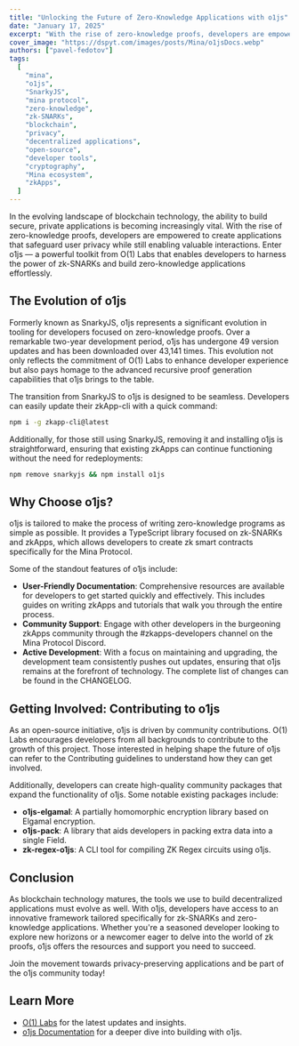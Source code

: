 ```yaml
---
title: "Unlocking the Future of Zero-Knowledge Applications with o1js"
date: "January 17, 2025"
excerpt: "With the rise of zero-knowledge proofs, developers are empowered to create applications that safeguard user privacy while still enabling valuable interactions."
cover_image: "https://dspyt.com/images/posts/Mina/o1jsDocs.webp"
authors: ["pavel-fedotov"]
tags:
  [
    "mina",
    "o1js",
    "SnarkyJS",
    "mina protocol",
    "zero-knowledge",
    "zk-SNARKs",
    "blockchain",
    "privacy",
    "decentralized applications",
    "open-source",
    "developer tools",
    "cryptography",
    "Mina ecosystem",
    "zkApps",
  ]
---
```


In the evolving landscape of blockchain technology, the ability to build secure, private applications is becoming increasingly vital. With the rise of zero-knowledge proofs, developers are empowered to create applications that safeguard user privacy while still enabling valuable interactions. Enter o1js — a powerful toolkit from O(1) Labs that enables developers to harness the power of zk-SNARKs and build zero-knowledge applications effortlessly.

## The Evolution of o1js

Formerly known as SnarkyJS, o1js represents a significant evolution in tooling for developers focused on zero-knowledge proofs. Over a remarkable two-year development period, o1js has undergone 49 version updates and has been downloaded over 43,141 times. This evolution not only reflects the commitment of O(1) Labs to enhance developer experience but also pays homage to the advanced recursive proof generation capabilities that o1js brings to the table.

The transition from SnarkyJS to o1js is designed to be seamless. Developers can easily update their zkApp-cli with a quick command:

```bash
npm i -g zkapp-cli@latest
```

Additionally, for those still using SnarkyJS, removing it and installing o1js is straightforward, ensuring that existing zkApps can continue functioning without the need for redeployments:

```bash
npm remove snarkyjs && npm install o1js
```

## Why Choose o1js?

o1js is tailored to make the process of writing zero-knowledge programs as simple as possible. It provides a TypeScript library focused on zk-SNARKs and zkApps, which allows developers to create zk smart contracts specifically for the Mina Protocol.

Some of the standout features of o1js include:

- **User-Friendly Documentation**: Comprehensive resources are available for developers to get started quickly and effectively. This includes guides on writing zkApps and tutorials that walk you through the entire process.
- **Community Support**: Engage with other developers in the burgeoning zkApps community through the #zkapps-developers channel on the Mina Protocol Discord.
- **Active Development**: With a focus on maintaining and upgrading, the development team consistently pushes out updates, ensuring that o1js remains at the forefront of technology. The complete list of changes can be found in the CHANGELOG.

## Getting Involved: Contributing to o1js

As an open-source initiative, o1js is driven by community contributions. O(1) Labs encourages developers from all backgrounds to contribute to the growth of this project. Those interested in helping shape the future of o1js can refer to the Contributing guidelines to understand how they can get involved.

Additionally, developers can create high-quality community packages that expand the functionality of o1js. Some notable existing packages include:

- **o1js-elgamal**: A partially homomorphic encryption library based on Elgamal encryption.
- **o1js-pack**: A library that aids developers in packing extra data into a single Field.
- **zk-regex-o1js**: A CLI tool for compiling ZK Regex circuits using o1js.

## Conclusion

As blockchain technology matures, the tools we use to build decentralized applications must evolve as well. With o1js, developers have access to an innovative framework tailored specifically for zk-SNARKs and zero-knowledge applications. Whether you're a seasoned developer looking to explore new horizons or a newcomer eager to delve into the world of zk proofs, o1js offers the resources and support you need to succeed.

Join the movement towards privacy-preserving applications and be part of the o1js community today!

## Learn More

- [O(1) Labs](https://www.o1labs.org/blog?topics=o1js) for the latest updates and insights.
- [o1js Documentation](https://docs.minaprotocol.com/) for a deeper dive into building with o1js.
